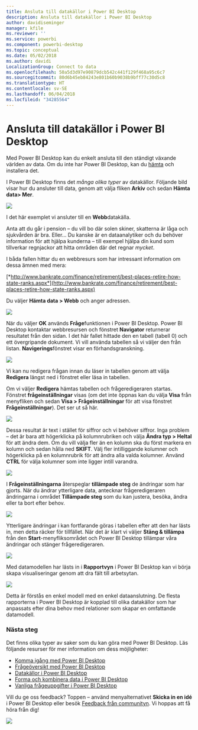 ```yaml
---
title: Ansluta till datakällor i Power BI Desktop
description: Ansluta till datakällor i Power BI Desktop
author: davidiseminger
manager: kfile
ms.reviewer: ''
ms.service: powerbi
ms.component: powerbi-desktop
ms.topic: conceptual
ms.date: 05/02/2018
ms.author: davidi
LocalizationGroup: Connect to data
ms.openlocfilehash: 50a5d3d97e90879dcb542c441f129f468a95c6c7
ms.sourcegitcommit: 80d6b45eb84243e801b60b9038b9bff77c30d5c8
ms.translationtype: HT
ms.contentlocale: sv-SE
ms.lasthandoff: 06/04/2018
ms.locfileid: "34285564"
---
```

# <a name="connect-to-data-in-power-bi-desktop"></a>Ansluta till datakällor i Power BI Desktop
Med Power BI Desktop kan du enkelt ansluta till den ständigt växande världen av data. Om du inte har Power BI Desktop, kan du [hämta](http://go.microsoft.com/fwlink/?LinkID=521662) och installera det.

I Power BI Desktop finns det *många olika typer* av datakällor. Följande bild visar hur du ansluter till data, genom att välja fliken **Arkiv** och sedan **Hämta data\> Mer**.

![](media/desktop-connect-to-data/getdatavid_smallv2.gif)

I det här exemplet vi ansluter till en **Webb**datakälla.

Anta att du går i pension – du vill bo där solen skiner, skatterna är låga och sjukvården är bra. Eller... Du kanske är en dataanalytiker och du behöver information för att hjälpa kunderna – till exempel hjälpa din kund som tillverkar regnjackor att hitta områden där det regnar *mycket*.

I båda fallen hittar du en webbresurs som har intressant information om dessa ämnen med mera:

[*http://www.bankrate.com/finance/retirement/best-places-retire-how-state-ranks.aspx*](http://www.bankrate.com/finance/retirement/best-places-retire-how-state-ranks.aspx)

Du väljer **Hämta data \> Webb** och anger adressen.

![](media/desktop-connect-to-data/connecttodata_3.png)

När du väljer **OK** används **Fråge**funktionen i Power BI Desktop. Power BI Desktop kontaktar webbresursen och fönstret **Navigator** returnerar resultatet från den sidan. I det här fallet hittade den en tabell (tabell 0) och ett övergripande dokument. Vi vill använda tabellen så vi väljer den från listan. **Navigerings**fönstret visar en förhandsgranskning.

![](media/desktop-connect-to-data/datasources_fromnavigatordialog.png)

Vi kan nu redigera frågan innan du läser in tabellen genom att välja **Redigera** längst ned i fönstret eller läsa in tabellen.

Om vi väljer **Redigera** hämtas tabellen och frågeredigeraren startas. Fönstret **frågeinställningar** visas (om det inte öppnas kan du välja **Visa** från menyfliken och sedan **Visa \> Frågeinställningar** för att visa fönstret **Frågeinställningar**). Det ser ut så här.

![](media/desktop-connect-to-data/designer_gsg_editquery.png)

Dessa resultat är text i stället för siffror och vi behöver siffror. Inga problem – det är bara att högerklicka på kolumnrubriken och välja **Ändra typ \> Heltal** för att ändra dem. Om du vill välja fler än en kolumn ska du först markera en kolumn och sedan hålla ned **SKIFT**. Välj fler intilliggande kolumner och högerklicka på en kolumnrubrik för att ändra alla valda kolumner. Använd **CTRL** för välja kolumner som inte ligger intill varandra.

![](media/desktop-connect-to-data/designer_gsg_changedatatype.png)

I **Frågeinställningarna** återspeglar **tillämpade steg** de ändringar som har gjorts. När du ändrar ytterligare data, antecknar frågeredigeraren ändringarna i området **Tillämpade steg** som du kan justera, besöka, ändra eller ta bort efter behov.

![](media/desktop-connect-to-data/designer_gsg_appliedsteps_changedtype.png)

Ytterligare ändringar i kan fortfarande göras i tabellen efter att den har lästs in, men detta räcker för tillfället. När det är klart vi väljer **Stäng & tillämpa** från den **Start**-menyfliksområdet och Power BI Desktop tillämpar våra ändringar och stänger frågeredigeraren.

![](media/desktop-connect-to-data/connecttodata_closenload.png)

Med datamodellen har lästs in i **Rapportvyn** i Power BI Desktop kan vi börja skapa visualiseringar genom att dra fält till arbetsytan.

![](media/desktop-connect-to-data/connecttodata_dragontoreportview.png)

Detta är förstås en enkel modell med en enkel dataanslutning. De flesta rapporterna i Power BI Desktop är kopplad till olika datakällor som har anpassats efter dina behov med relationer som skapar en omfattande datamodell. 

### <a name="next-steps"></a>Nästa steg
Det finns olika typer av saker som du kan göra med Power BI Desktop. Läs följande resurser för mer information om dess möjligheter:

* [Komma igång med Power BI Desktop](desktop-getting-started.md)
* [Frågeöversikt med Power BI Desktop](desktop-query-overview.md)
* [Datakällor i Power BI Desktop](desktop-data-sources.md)
* [Forma och kombinera data i Power BI Desktop](desktop-shape-and-combine-data.md)
* [Vanliga frågeuppgifter i Power BI Desktop](desktop-common-query-tasks.md)   

Vill du ge oss feedback? Toppen – använd menyalternativet **Skicka in en idé** i Power BI Desktop eller besök [Feedback från communityn](http://community.powerbi.com/t5/Community-Feedback/bd-p/community-feedback). Vi hoppas att få höra från dig!

![](media/desktop-connect-to-data/sendfeedback.png)

